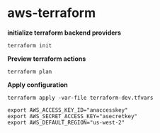 # aws-terraform


**initialize terraform backend providers**

```terraform init```

**Preview terraform actions**

```terraform plan```

**Apply configuration**

```terraform apply -var-file terraform-dev.tfvars```



~~~set aws configuration through env variables
export AWS_ACCESS_KEY_ID="anaccesskey"
export AWS_SECRET_ACCESS_KEY="asecretkey"
export AWS_DEFAULT_REGION="us-west-2"
~~~
